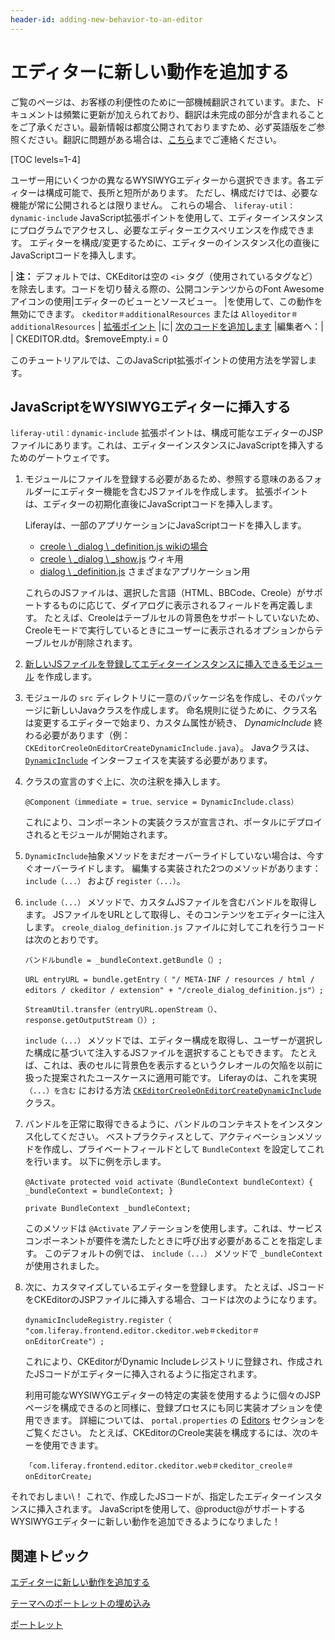 ```yaml
---
header-id: adding-new-behavior-to-an-editor
---
```


# エディターに新しい動作を追加する

<p class="alert alert-info"><span class="wysiwyg-color-blue120">ご覧のページは、お客様の利便性のために一部機械翻訳されています。また、ドキュメントは頻繁に更新が加えられており、翻訳は未完成の部分が含まれることをご了承ください。最新情報は都度公開されておりますため、必ず英語版をご参照ください。翻訳に問題がある場合は、<a href="mailto:support-content-jp@liferay.com">こちら</a>までご連絡ください。</span></p>

[TOC levels=1-4]

ユーザー用にいくつかの異なるWYSIWYGエディターから選択できます。各エディターは構成可能で、長所と短所があります。 ただし、構成だけでは、必要な機能が常に公開されるとは限りません。 これらの場合、 `liferay-util：dynamic-include` JavaScript拡張ポイントを使用して、エディターインスタンスにプログラムでアクセスし、必要なエディターエクスペリエンスを作成できます。 エディターを構成/変更するために、エディターのインスタンス化の直後にJavaScriptコードを挿入します。

| **注：** デフォルトでは、CKEditorは空の `<i>` タグ（使用されているタグなど）を除去します。コードを切り替える際の、公開コンテンツからのFont Awesomeアイコンの使用|エディターのビューとソースビュー。 |を使用して、この動作を無効にできます。 `ckeditor＃additionalResources` または `Alloyeditor＃additionalResources` | [拡張ポイント](/docs/7-1/tutorials/-/knowledge_base/t/wysiwyg-editor-dynamic-includes) |に| [次のコードを追加します](/docs/7-1/tutorials/-/knowledge_base/t/adding-new-behavior-to-an-editor) |編集者へ：| | CKEDITOR.dtd。$removeEmpty.i = 0

このチュートリアルでは、このJavaScript拡張ポイントの使用方法を学習します。

## JavaScriptをWYSIWYGエディターに挿入する

`liferay-util：dynamic-include` 拡張ポイントは、構成可能なエディターのJSPファイルにあります。これは、エディターインスタンスにJavaScriptを挿入するためのゲートウェイです。

1.  モジュールにファイルを登録する必要があるため、参照する意味のあるフォルダーにエディター機能を含むJSファイルを作成します。 拡張ポイントは、エディターの初期化直後にJavaScriptコードを挿入します。

    Liferayは、一部のアプリケーションにJavaScriptコードを挿入します。

      - [creole \ _dialog \ _definition.js wikiの場合](https://github.com/liferay/liferay-portal/blob/7.1.x/modules/apps/frontend-editor/frontend-editor-ckeditor-web/src/main/resources/META-INF/resources/_diffs/extension/creole_dialog_definition.js)
      - [creole \ _dialog \ _show.js](https://github.com/liferay/liferay-portal/blob/7.1.x/modules/apps/frontend-editor/frontend-editor-ckeditor-web/src/main/resources/META-INF/resources/_diffs/extension/creole_dialog_show.js) ウィキ用
      - [dialog \ _definition.js](https://github.com/liferay/liferay-portal/blob/7.1.x/modules/apps/frontend-editor/frontend-editor-ckeditor-web/src/main/resources/META-INF/resources/_diffs/extension/dialog_definition.js) さまざまなアプリケーション用

    これらのJSファイルは、選択した言語（HTML、BBCode、Creole）がサポートするものに応じて、ダイアログに表示されるフィールドを再定義します。 たとえば、Creoleはテーブルセルの背景色をサポートしていないため、Creoleモードで実行しているときにユーザーに表示されるオプションからテーブルセルが削除されます。

2.  [新しいJSファイルを登録してエディターインスタンスに挿入できるモジュール](/docs/7-1/tutorials/-/knowledge_base/t/starting-module-development#creating-a-module) を作成します。

3.  モジュールの `src` ディレクトリに一意のパッケージ名を作成し、そのパッケージに新しいJavaクラスを作成します。 命名規則に従うために、クラス名は変更するエディターで始まり、カスタム属性が続き、 *DynamicInclude* 終わる必要があります（例： `CKEditorCreoleOnEditorCreateDynamicInclude.java`）。 Javaクラスは、 [`DynamicInclude`](https://github.com/liferay/liferay-portal/blob/7.1.x/portal-kernel/src/com/liferay/portal/kernel/servlet/taglib/DynamicInclude.java) インターフェイスを実装する必要があります。

4.  クラスの宣言のすぐ上に、次の注釈を挿入します。

        @Component（immediate = true、service = DynamicInclude.class）

    これにより、コンポーネントの実装クラスが宣言され、ポータルにデプロイされるとモジュールが開始されます。

5.  `DynamicInclude`抽象メソッドをまだオーバーライドしていない場合は、今すぐオーバーライドします。 編集する実装された2つのメソッドがあります： `include（...）` および `register（...）`。

6.  `include（...）` メソッドで、カスタムJSファイルを含むバンドルを取得します。 JSファイルをURLとして取得し、そのコンテンツをエディターに注入します。 `creole_dialog_definition.js` ファイルに対してこれを行うコードは次のとおりです。

        バンドルbundle = _bundleContext.getBundle（）;

        URL entryURL = bundle.getEntry（ "/ META-INF / resources / html / editors / ckeditor / extension" + "/creole_dialog_definition.js"）;

        StreamUtil.transfer（entryURL.openStream（）、response.getOutputStream（））;

    `include（...）` メソッドでは、エディター構成を取得し、ユーザーが選択した構成に基づいて注入するJSファイルを選択することもできます。 たとえば、これは、表のセルに背景色を表示するというクレオールの欠陥を以前に扱った提案されたユースケースに適用可能です。 Liferayのは、これを実現 `（...）を含む` における方法 [`CKEditorCreoleOnEditorCreateDynamicInclude`](https://github.com/liferay/liferay-portal/blob/7.1.x/modules/apps/frontend-editor/frontend-editor-ckeditor-web/src/main/java/com/liferay/frontend/editor/ckeditor/web/internal/servlet/taglib/CKEditorCreoleOnEditorCreateDynamicInclude.java) クラス。

7.  バンドルを正常に取得できるように、バンドルのコンテキストをインスタンス化してください。 ベストプラクティスとして、アクティベーションメソッドを作成し、プライベートフィールドとして `BundleContext` を設定してこれを行います。 以下に例を示します。

        @Activate protected void activate（BundleContext bundleContext）{ _bundleContext = bundleContext; }

        private BundleContext _bundleContext;

    このメソッドは `@Activate` アノテーションを使用します。これは、サービスコンポーネントが要件を満たしたときに呼び出す必要があることを指定します。 このデフォルトの例では、 `include（...）` メソッドで `_bundleContext` が使用されました。

8.  次に、カスタマイズしているエディターを登録します。 たとえば、JSコードをCKEditorのJSPファイルに挿入する場合、コードは次のようになります。

        dynamicIncludeRegistry.register（ "com.liferay.frontend.editor.ckeditor.web＃ckeditor＃onEditorCreate"）;

    これにより、CKEditorがDynamic Includeレジストリに登録され、作成されたJSコードがエディターに挿入されるように指定されます。

    利用可能なWYSIWYGエディターの特定の実装を使用するように個々のJSPページを構成できるのと同様に、登録プロセスにも同じ実装オプションを使用できます。 詳細については、 `portal.properties` の [Editors](@platform-ref@/7.1-latest/propertiesdoc/portal.properties.html#Editors) セクションをご覧ください。 たとえば、CKEditorのCreole実装を構成するには、次のキーを使用できます。

        「com.liferay.frontend.editor.ckeditor.web＃ckeditor_creole＃onEditorCreate」

それでおしまい\！ これで、作成したJSコードが、指定したエディターインスタンスに挿入されます。 JavaScriptを使用して、@product@がサポートするWYSIWYGエディターに新しい動作を追加できるようになりました！

## 関連トピック

[エディターに新しい動作を追加する](/docs/7-1/tutorials/-/knowledge_base/t/adding-new-behavior-to-an-editor)

[テーマへのポートレットの埋め込み](/docs/7-1/tutorials/-/knowledge_base/t/embedding-portlets-in-themes)

[ポートレット](/docs/7-1/tutorials/-/knowledge_base/t/portlets)
